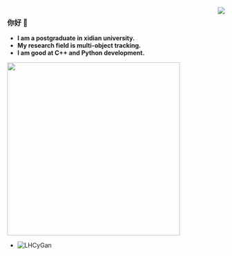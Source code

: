 

<!--
**LHCyGan/LHCyGan** is a ✨ _special_ ✨ repository because its `README.md` (this file) appears on your GitHub profile.

Here are some ideas to get you started:

- 🔭 I’m currently working on ...
- 🌱 I’m currently learning ...
- 👯 I’m looking to collaborate on ...
- 🤔 I’m looking for help with ...
- 💬 Ask me about ...
- 📫 How to reach me: ...
- 😄 Pronouns: ...
- ⚡ Fun fact: ...
-->
<!-- 
[![Anurag's GitHub stats](https://github-readme-stats.vercel.app/api?username=LHCyGan&show_icons=true&theme=radical)](https://github.com/anuraghazra/github-readme-stats)

### 你好 👋

- :orange_book: Focusing on Swift & iOS
- :hammer: Creator of applications and frameworks
- :ram: Founder the ObjCCN
- :meat_on_bone: Meat lover

 -->
 
 <img align="right" src="https://github-readme-stats.vercel.app/api?username=LHCyGan&show_icons=true&theme=radical" />

### 你好 👋

- **I am a postgraduate in xidian university.**
- **My research field is multi-object tracking.** 
- **I am good at C++ and Python development.**

<b>
    <image src="https://github-readme-stats.vercel.app/api/top-langs/?username=LHCyGan&layout=compact&theme=tokyonight&hide=html" width=400 ></image>
</b>

+ ![LHCyGan](https://komarev.com/ghpvc/?username=LHCyGan)
<!-- + ![LHCyGan](https://visitor-badge.glitch.me/badge?page_id=LHCyGan.profile) -->


